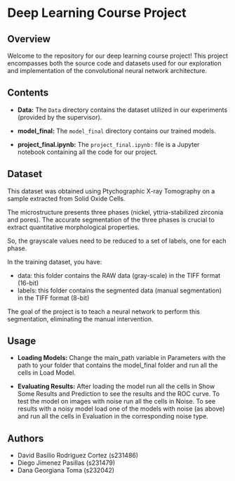 # Deep Learning Course Project

## Overview

Welcome to the repository for our deep learning course project! This project encompasses both the source code and datasets used for our exploration and implementation of the convolutional neural network architecture.

## Contents

- **Data:** The `Data` directory contains the dataset utilized in our experiments (provided by the supervisor).
  
- **model_final:** The `model_final` directory contains our trained models.

- **project_final.ipynb:** The `project_final.ipynb:` file is a Jupyter notebook containing all the code for our project.

## Dataset

This dataset was obtained using Ptychographic X-ray Tomography on a sample extracted from Solid Oxide Cells.

The microstructure presents three phases (nickel, yttria-stabilized zirconia and pores). 
The accurate segmentation of the three phases is crucial to extract quantitative morphological properties. 

So, the grayscale values need to be reduced to a set of labels, one for each phase. 

In the training dataset, you have:

- data: this folder contains the RAW data (gray-scale) in the TIFF format (16-bit) 
- labels: this folder contains the segmented data (manual segmentation) in the TIFF format (8-bit) 

The goal of the project is to  teach a neural network to perform this segmentation, eliminating the manual intervention. 

## Usage

- **Loading Models:**
  Change the main_path variable in Parameters with the path to your folder that contains the model_final folder and run all the cells in Load Model.

- **Evaluating Results:**
  After loading the model run all the cells in Show Some Results and Prediction to see the results and the ROC curve. To test the model on images with noise run all the cells in Noise. To see results with a noisy model load one of the models with noise (as above) and run all the cells in Evaluation in the corresponding noise type.

## Authors

- David Basilio Rodriguez Cortez (s231486)
- Diego Jimenez Pasillas (s231479)
- Dana Georgiana Toma (s232042)
